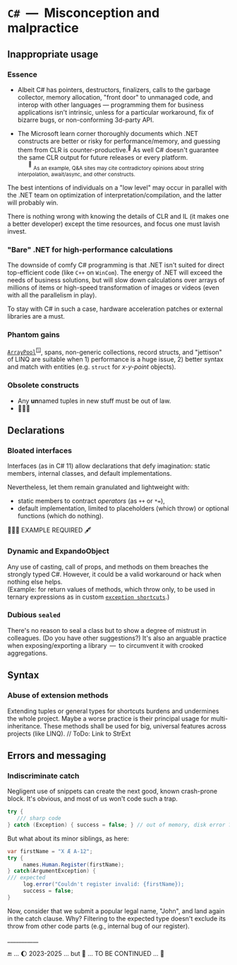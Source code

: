 # `C#` &nbsp;&mdash;&nbsp; Misconception and malpractice

## Inappropriate usage

### Essence 

* Albeit C# has pointers, destructors, finalizers, calls to the garbage collector, memory allocation, "front door" to unmanaged code, and interop with other languages — 
programming them for business applications isn't intrinsic, unless for a particular workaround, fix of bizarre bugs, or non-conforming 3d-party API.

* The Microsoft learn corner thoroughly documents which .NET constructs are better or risky for performance/memory, and guessing them from CLR is counter-productive.<sup>📍</sup>
As well C# doesn't guarantee the same CLR output for future releases or every platform.\
&nbsp;&nbsp;&nbsp;&nbsp;&nbsp;&nbsp;<sup>📍</sup> <sub>As an example, Q&A sites may cite contradictory opinions about string interpolation, await/async, and other constructs.</sub>

The best intentions of individuals on a "low level" may occur in parallel with the .NET team on optimization of interpretation/compilation, and the latter will probably win.

There is nothing wrong with knowing the details of CLR and IL (it makes one a better developer) except the time resources, and focus one must lavish invest.

### "Bare" .NET for high-performance calculations

The downside of comfy C# programming is that .NET isn't suited for direct top-efficient code (like `C++` on `WinCom`). The energy of .NET will exceed the needs of business solutions, but will slow down calculations over arrays of millions of items or high-speed transformation of images or videos (even with all the parallelism in play).

To stay with C# in such a case, hardware acceleration patches or external libraries are a must.

### Phantom gains

[`ArrayPool`](https://learn.microsoft.com/en-us/dotnet/api/system.buffers.arraypool-1)<sup>🪟</sup>, spans, non-generic collections, record structs, and "jettison" of LINQ are suitable when 1) performance is a huge issue, 2) better syntax and match with entities (e.g. `struct` for _x-y-point_ objects).

### Obsolete constructs

- Any **un**named tuples in new stuff must be out of law.
- 🚧🚧🚧

## Declarations

### Bloated interfaces

Interfaces (as in C#&nbsp;11) allow declarations that defy imagination: static members, internal classes, and default implementations.

Nevertheless, let them remain granulated and lightweight with:

* static members to contract _operators_ (as `++` or `*=`),
* default implementation, limited to placeholders (which throw) or optional functions (which do nothing).

🚧🚧🚧 EXAMPLE REQUIRED 🖋️


### Dynamic and ExpandoObject

Any use of casting, call of props, and methods on them breaches the strongly typed C#. However, it could be a valid workaround or hack when nothing else helps.\
(Example: for return values of methods, which throw only, to be used in ternary expressions as in custom 
[`exception shortcuts`](https://github.com/Kyriosity/use-dev/blob/main/src/TuttiFrutti/AbcCommu/Errors/_basal/%F0%9F%94%BAException.cs).)

### Dubious `sealed`

There's no reason to seal a class but to show a degree of mistrust in colleagues. (Do you have other suggestions?)
It's also an arguable practice when exposing/exporting a library &thinsp;&mdash;&thinsp; to circumvent it with crooked aggregations.

## Syntax

### Abuse of extension methods

Extending tuples or general types for shortcuts burdens and undermines the whole project. Maybe a worse practice is their principal usage for multi-inheritance. 
These methods shall be used for big, universal features across projects (like LINQ). // ToDo: Link to StrExt

## Errors and messaging

### Indiscriminate catch

Negligent use of snippets can create the next good, known crash-prone block. It's obvious, and most of us won't code such a trap. 

```csharp
try { 
   /// sharp code
} catch (Exception) { success = false; } // out of memory, disk error ? sweep it under the carpet!
```

But what about its minor siblings, as here:

```csharp
var firstName = "X Æ A-12";
try {
     names.Human.Register(firstName);
} catch(ArgumentException) {
/// expected
     log.error("Couldn't register invalid: {firstName});
     success = false;
}

```

Now, consider that we submit a popular legal name, "John", and land again in the catch clause. Why?
Filtering to the expected type doesn't exclude its throw from other code parts (e.g., internal bug of our register). 

\___________

🔚 ... 🌔 2023-2025 ... but 🚧 ... TO BE CONTINUED ... 🚧
